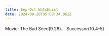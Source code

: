 ```yaml
---
title: Sep-Oct WatchList
date: 2024-09-28T05:08:34.062Z
---
```




Movie: The Bad Seed(9.28)， Successor(10.4-5)